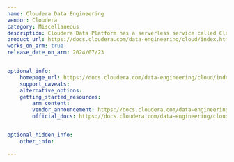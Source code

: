 ```yaml
---
name: Cloudera Data Engineering
vendor: Cloudera
category: Miscellaneous
description: Cloudera Data Platform has a serverless service called Cloudera Data Engineering (CDE), that allows submitting batch jobs to auto-scaling virtual clusters, hence allowing spending more time on the applications, and less time on the infrastructure.
product_url: https://docs.cloudera.com/data-engineering/cloud/index.html
works_on_arm: true
release_date_on_arm: 2024/07/23


optional_info:
    homepage_url: https://docs.cloudera.com/data-engineering/cloud/index.html
    support_caveats:
    alternative_options:
    getting_started_resources:
        arm_content:
        vendor_announcement: https://docs.cloudera.com/data-engineering/cloud/release-notes/topics/cde-whats-new-1.22.html#pnavId1https://docs.cloudera.com/data-engineering/cloud/release-notes/topics/cde-whats-new-1.22.html#pnavId1
        official_docs: https://docs.cloudera.com/data-engineering/cloud/enable-data-engineering/topics/cde-aws-graviton.html


optional_hidden_info:
    other_info: 

---
```

